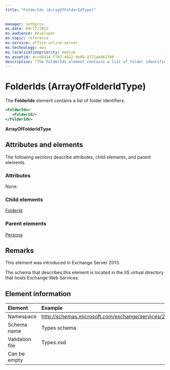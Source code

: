 ```yaml
---
title: "FolderIds (ArrayOfFolderIdType)"
 
 
manager: sethgros
ms.date: 09/17/2015
ms.audience: Developer
ms.topic: reference
ms.service: office-online-server
ms.technology: ews
ms.localizationpriority: medium
ms.assetid: 4cc6b414-f702-4822-bb09-9771ab462700
description: "The FolderIds element contains a list of folder identifiers."
---
```


# FolderIds (ArrayOfFolderIdType)

The **FolderIds** element contains a list of folder identifiers. 
  
```XML
<FolderIds>
   <FolderId/>
</FolderIds>
```

 **ArrayOfFolderIdType**
## Attributes and elements

The following sections describe attributes, child elements, and parent elements.
  
### Attributes

None.
  
### Child elements

[FolderId](folderid.md)
  
### Parent elements

[Persona](persona.md)
  
## Remarks

This element was introduced in Exchange Server 2013.
  
The schema that describes this element is located in the IIS virtual directory that hosts Exchange Web Services.
  
## Element information

| Element | Example |
|:-----|:-----|
|Namespace  <br/> |http://schemas.microsoft.com/exchange/services/2006/types  <br/> |
|Schema name  <br/> |Types schema  <br/> |
|Validation file  <br/> |Types.xsd  <br/> |
|Can be empty  <br/> ||
   

